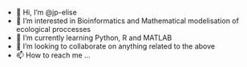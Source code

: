 - 👋 Hi, I’m @jp-elise
- 👀 I’m interested in Bioinformatics and Mathematical modelisation of ecological proccesses
- 🌱 I’m currently learning Python, R and MATLAB
- 💞️ I’m looking to collaborate on anything related to the above
- 📫 How to reach me ...

<!---
jp-elise/jp-elise is a ✨ special ✨ repository because its `README.md` (this file) appears on your GitHub profile.
You can click the Preview link to take a look at your changes.
--->
